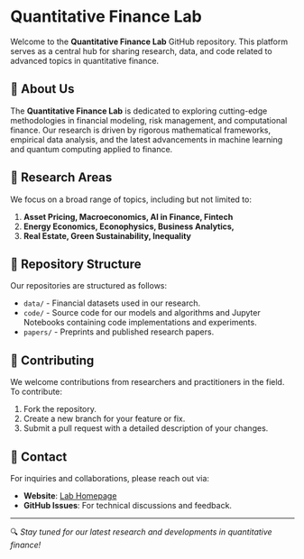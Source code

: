 # Quantitative Finance Lab

Welcome to the **Quantitative Finance Lab** GitHub repository. This platform serves as a central hub for sharing research, data, and code related to advanced topics in quantitative finance.

## 📌 About Us
The **Quantitative Finance Lab** is dedicated to exploring cutting-edge methodologies in financial modeling, risk management, and computational finance. Our research is driven by rigorous mathematical frameworks, empirical data analysis, and the latest advancements in machine learning and quantum computing applied to finance.

## 🎯 Research Areas
We focus on a broad range of topics, including but not limited to:

1. **Asset Pricing, Macroeconomics, AI in Finance, Fintech**
2. **Energy Economics, Econophysics, Business Analytics,**
3. **Real Estate, Green Sustainability, Inequality**

## 📂 Repository Structure
Our repositories are structured as follows:
- `data/` - Financial datasets used in our research.
- `code/` - Source code for our models and algorithms and Jupyter Notebooks containing code implementations and experiments.
- `papers/` - Preprints and published research papers.

## 🤝 Contributing
We welcome contributions from researchers and practitioners in the field. To contribute:
1. Fork the repository.
2. Create a new branch for your feature or fix.
3. Submit a pull request with a detailed description of your changes.

## 📧 Contact
For inquiries and collaborations, please reach out via:
- **Website**: [Lab Homepage](ahn.yonsei.ac.kr)
- **GitHub Issues**: For technical discussions and feedback.

---
🔍 *Stay tuned for our latest research and developments in quantitative finance!*

